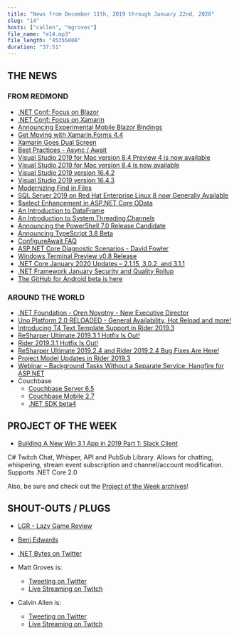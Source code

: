 ```yaml
---
title: "News from December 11th, 2019 through January 22nd, 2020"
slug: "14"
hosts: ["callen", "mgroves"]
file_name: "e14.mp3"
file_length: "45355008"
duration: "37:51"
---
```


## THE NEWS

### FROM REDMOND

* [.NET Conf: Focus on Blazor](https://focus.dotnetconf.net/)
* [.NET Conf: Focus on Xamarin](https://focus.dotnetconf.net/)
* [Announcing Experimental Mobile Blazor Bindings](https://devblogs.microsoft.com/aspnet/mobile-blazor-bindings-experiment/)
* [Get Moving with Xamarin.Forms 4.4](https://devblogs.microsoft.com/xamarin/xamarin-forms-4-4/)
* [Xamarin Goes Dual Screen](https://devblogs.microsoft.com/xamarin/xamarin-goes-dual-screen/)
* [Best Practices - Async / Await](https://channel9.msdn.com/Shows/XamarinShow/Best-Practices-Async--Await--The-Xamarin-Show)
* [Visual Studio 2019 for Mac version 8.4 Preview 4 is now available](https://devblogs.microsoft.com/visualstudio/visual-studio-2019-for-mac-version-8-4-preview-4-is-now-available/)
* [Visual Studio 2019 for Mac version 8.4 is now available](https://devblogs.microsoft.com/visualstudio/visual-studio-2019-for-mac-version-8-4-is-now-available/)
* [Visual Studio 2019 version 16.4.2](https://docs.microsoft.com/en-us/visualstudio/releases/2019/release-notes#--visual-studio-2019-version-1642)
* [Visual Studio 2019 version 16.4.3](https://docs.microsoft.com/en-us/visualstudio/releases/2019/release-notes#--visual-studio-2019-version-1643-)
* [Modernizing Find in Files](https://devblogs.microsoft.com/visualstudio/modernizing-find-in-files/)
* [SQL Server 2019 on Red Hat Enterprise Linux 8 now Generally Available](https://techcommunity.microsoft.com/t5/sql-server/sql-server-2019-on-red-hat-enterprise-linux-8-now-generally/ba-p/1098001)
* [$select Enhancement in ASP.NET Core OData](https://devblogs.microsoft.com/odata/select-enhancement-in-asp-net-core-odata/)
* [An Introduction to DataFrame](https://devblogs.microsoft.com/dotnet/an-introduction-to-dataframe/)
* [An Introduction to System.Threading.Channels](https://devblogs.microsoft.com/dotnet/an-introduction-to-system-threading-channels/)
* [Announcing the PowerShell 7.0 Release Candidate](https://devblogs.microsoft.com/powershell/announcing-the-powershell-7-0-release-candidate/)
* [Announcing TypeScript 3.8 Beta](https://devblogs.microsoft.com/typescript/announcing-typescript-3-8-beta/)
* [ConfigureAwait FAQ](https://devblogs.microsoft.com/dotnet/configureawait-faq/)
* [ASP.NET Core Diagnostic Scenarios - David Fowler](https://github.com/davidfowl/AspNetCoreDiagnosticScenarios)
* [Windows Terminal Preview v0.8 Release](https://devblogs.microsoft.com/commandline/windows-terminal-preview-v0-8-release/)
* [.NET Core January 2020 Updates – 2.1.15, 3.0.2, and 3.1.1](https://devblogs.microsoft.com/dotnet/net-core-january-2020/)
* [.NET Framework January Security and Quality Rollup](https://devblogs.microsoft.com/dotnet/net-framework-january-security-and-quality-rollup/)
* [The GitHub for Android beta is here](https://github.blog/2020-01-14-the-github-for-android-beta-is-here/)

### AROUND THE WORLD

* [.NET Foundation - Oren Novotny - New Executive Director](https://www.dotnetfoundation.org/blog/2019/12/16/welcoming-oren-novotny-as-the-new-executive-director-of-net-foundation-)
* [Uno Platform 2.0 RELOADED - General Availability, Hot Reload and more!](https://platform.uno/uno-platform-2-0-reloaded-general-availability-hot-reload-and-more/)
* [Introducing T4 Text Template Support in Rider 2019.3](https://blog.jetbrains.com/dotnet/2019/12/17/introducing-t4-text-template-support/)
* [ReSharper Ultimate 2019.3.1 Hotfix Is Out!](https://blog.jetbrains.com/dotnet/2019/12/20/resharper-ultimate-2019-3-1/)
* [Rider 2019.3.1 Hotfix Is Out!](https://blog.jetbrains.com/dotnet/2019/12/20/rider-2019-3-1/)
* [ReSharper Ultimate 2019.2.4 and Rider 2019.2.4 Bug Fixes Are Here!](https://blog.jetbrains.com/dotnet/2020/01/14/resharper-ultimate-rider-2019-2-4/)
* [Project Model Updates in Rider 2019.3](https://blog.jetbrains.com/dotnet/2020/01/20/project-model-updates-tfm-filtered-solutions-build-configurations/)
* [Webinar – Background Tasks Without a Separate Service: Hangfire for ASP.NET](https://blog.jetbrains.com/dotnet/2020/01/16/webinar-background-tasks-without-separate-service-hangfire-asp-net/)
* Couchbase
  * [Couchbase Server 6.5](https://blog.couchbase.com/announcing-couchbase-server-6-5-0-whats-new-and-improved/)
  * [Couchbase Mobile 2.7](https://blog.couchbase.com/couchbase-mobile-embedded-java-write-throughput/)
  * [.NET SDK beta4](https://www.nuget.org/packages/CouchbaseNetClient/3.0.0-beta4)

## PROJECT OF THE WEEK

* [Building A New Win 3.1 App in 2019 Part 1: Slack Client](http://yeokhengmeng.com/2019/12/building-a-new-win-3-1-app-in-2019-part-1-slack-client/)

C# Twitch Chat, Whisper, API and PubSub Library. Allows for chatting, whispering, stream event subscription and channel/account modification. Supports .NET Core 2.0

Also, be sure and check out the [Project of the Week archives](https://www.dotnetbytes.fm/potw/)!

## SHOUT-OUTS / PLUGS

* [LGR - Lazy Game Review](https://www.youtube.com/user/phreakindee)
* [Benj Edwards](https://twitter.com/benjedwards)

* [.NET Bytes on Twitter](https://twitter.com/dotnetbytes)
* Matt Groves is:
  * [Tweeting on Twitter](https://twitter.com/mgroves)
  * [Live Streaming on Twitch](https://www.twitch.tv/matthewdgroves)
* Calvin Allen is:
  * [Tweeting on Twitter](https://twitter.com/_CalvinAllen)
  * [Live Streaming on Twitch](https://www.twitch.tv/CalvinAAllen)
